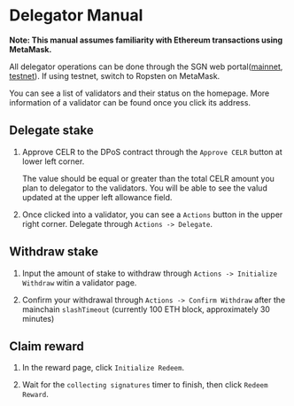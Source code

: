 # Delegator Manual

**Note: This manual assumes familiarity with Ethereum transactions using MetaMask.**

All delegator operations can be done through the SGN web portal([mainnet](sgn.celer.network), [testnet](sgntest.celer.network)). If using testnet, switch to Ropsten on MetaMask.

You can see a list of validators and their status on the homepage. More information of a validator can be found once you click its address.

## Delegate stake

1. Approve CELR to the DPoS contract through the `Approve CELR` button at lower left corner. 
   
   The value should be equal or greater than the total CELR amount you plan to delegator to the validators. You will be able to see the valud updated at the upper left allowance field.

2. Once clicked into a validator, you can see a `Actions` button in the upper right corner. Delegate through `Actions -> Delegate`. 

## Withdraw stake

1. Input the amount of stake to withdraw through `Actions -> Initialize Withdraw` witin a validator page.

2. Confirm your withdrawal through `Actions -> Confirm Withdraw` after the mainchain `slashTimeout` (currently 100 ETH block, approximately 30 minutes)

## Claim reward

1. In the reward page, click `Initialize Redeem`.

2. Wait for the `collecting signatures` timer to finish, then click `Redeem Reward`.